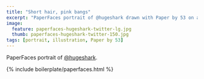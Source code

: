 ```yaml
---
title: "Short hair, pink bangs"
excerpt: "PaperFaces portrait of @hugeshark drawn with Paper by 53 on an iPad."
image: 
  feature: paperfaces-hugeshark-twitter-lg.jpg
  thumb: paperfaces-hugeshark-twitter-150.jpg
tags: [portrait, illustration, Paper by 53]
---
```


PaperFaces portrait of [@hugeshark](http://twitter.com/hugeshark).

{% include boilerplate/paperfaces.html %}